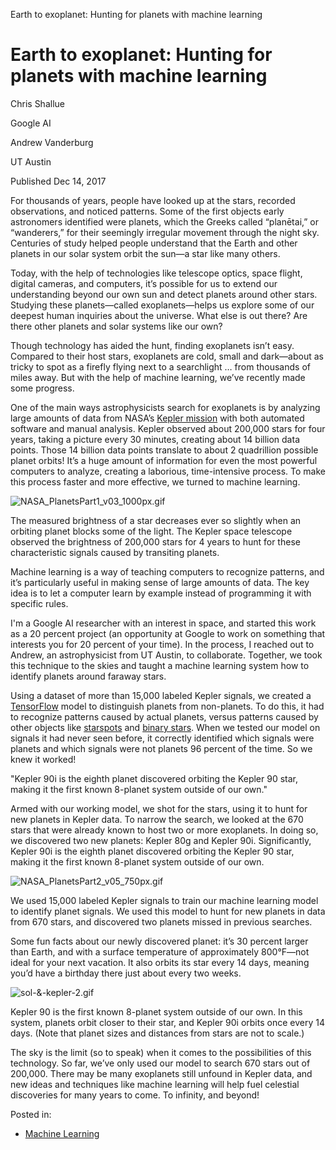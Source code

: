 Earth to exoplanet: Hunting for planets with machine learning

# Earth to exoplanet: Hunting for planets with machine learning

Chris Shallue

Google AI

Andrew Vanderburg

UT Austin

 Published Dec 14, 2017

For thousands of years, people have looked up at the stars, recorded observations, and noticed patterns. Some of the first objects early astronomers identified were planets, which the Greeks called “planētai,” or “wanderers,” for their seemingly irregular movement through the night sky. Centuries of study helped people understand that the Earth and other planets in our solar system orbit the sun—a star like many others.

Today, with the help of technologies like telescope optics, space flight, digital cameras, and computers, it’s possible for us to extend our understanding beyond our own sun and detect planets around other stars. Studying these planets—called exoplanets—helps us explore some of our deepest human inquiries about the universe. What else is out there? Are there other planets and solar systems like our own?

Though technology has aided the hunt, finding exoplanets isn’t easy. Compared to their host stars, exoplanets are cold, small and dark—about as tricky to spot as a firefly flying next to a searchlight … from thousands of miles away. But with the help of machine learning, we’ve recently made some progress.

One of the main ways astrophysicists search for exoplanets is by analyzing large amounts of data from NASA’s [Kepler mission](https://www.nasa.gov/mission_pages/kepler/overview/index.html) with both automated software and manual analysis. Kepler observed about 200,000 stars for four years, taking a picture every 30 minutes, creating about 14 billion data points. Those 14 billion data points translate to about 2 quadrillion possible planet orbits! It’s a huge amount of information for even the most powerful computers to analyze, creating a laborious, time-intensive process. To make this process faster and more effective, we turned to machine learning.

![NASA_PlanetsPart1_v03_1000px.gif](../_resources/3efa3afe13d6a1f95eba6b707be8d5fa.gif)

The measured brightness of a star decreases ever so slightly when an orbiting planet blocks some of the light. The Kepler space telescope observed the brightness of 200,000 stars for 4 years to hunt for these characteristic signals caused by transiting planets.

Machine learning is a way of teaching computers to recognize patterns, and it’s particularly useful in making sense of large amounts of data. The key idea is to let a computer learn by example instead of programming it with specific rules.

I'm a Google AI researcher with an interest in space, and started this work as a 20 percent project (an opportunity at Google to work on something that interests you for 20 percent of your time). In the process, I reached out to Andrew, an astrophysicist from UT Austin, to collaborate. Together, we took this technique to the skies and taught a machine learning system how to identify planets around faraway stars.

Using a dataset of more than 15,000 labeled Kepler signals, we created a [TensorFlow](https://www.tensorflow.org/) model to distinguish planets from non-planets. To do this, it had to recognize patterns caused by actual planets, versus patterns caused by other objects like [starspots](https://en.wikipedia.org/wiki/Starspot) and [binary stars](https://en.wikipedia.org/wiki/Binary_star). When we tested our model on signals it had never seen before, it correctly identified which signals were planets and which signals were not planets 96 percent of the time. So we knew it worked!

 "Kepler 90i is the eighth planet discovered orbiting the Kepler 90 star, making it the first known 8-planet system outside of our own."

Armed with our working model, we shot for the stars, using it to hunt for new planets in Kepler data. To narrow the search, we looked at the 670 stars that were already known to host two or more exoplanets. In doing so, we discovered two new planets: Kepler 80g and Kepler 90i. Significantly, Kepler 90i is the eighth planet discovered orbiting the Kepler 90 star, making it the first known 8-planet system outside of our own.

![NASA_PlanetsPart2_v05_750px.gif](../_resources/3bd3d0e1274af306ec57bfef3274aebc.gif)

We used 15,000 labeled Kepler signals to train our machine learning model to identify planet signals. We used this model to hunt for new planets in data from 670 stars, and discovered two planets missed in previous searches.

Some fun facts about our newly discovered planet: it’s 30 percent larger than Earth, and with a surface temperature of approximately 800°F—not ideal for your next vacation. It also orbits its star every 14 days, meaning you’d have a birthday there just about every two weeks.

![sol-&-kepler-2.gif](../_resources/c8f6782fcac385d4c75da3ee910efe5e.gif)

Kepler 90 is the first known 8-planet system outside of our own. In this system, planets orbit closer to their star, and Kepler 90i orbits once every 14 days. (Note that planet sizes and distances from stars are not to scale.)

The sky is the limit (so to speak) when it comes to the possibilities of this technology. So far, we’ve only used our model to search 670 stars out of 200,000. There may be many exoplanets still unfound in Kepler data, and new ideas and techniques like machine learning will help fuel celestial discoveries for many years to come. To infinity, and beyond!

Posted in:

- [Machine Learning](https://www.blog.google/topics/machine-learning/)